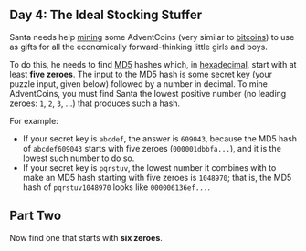 Day 4: The Ideal Stocking Stuffer
---------------------------------

Santa needs help [mining](http://en.wikipedia.org/wiki/Bitcoin#Mining) some AdventCoins (very similar to [bitcoins](http://en.wikipedia.org/wiki/Bitcoin)) to use as gifts for all the economically forward-thinking little girls and boys.

To do this, he needs to find [MD5](http://en.wikipedia.org/wiki/MD5) hashes which, in [hexadecimal](http://en.wikipedia.org/wiki/Hexadecimal), start with at least **five zeroes**. The input to the MD5 hash is some secret key (your puzzle input, given below) followed by a number in decimal. To mine AdventCoins, you must find Santa the lowest positive number (no leading zeroes: `1`, `2`, `3`, ...) that produces such a hash.

For example:

* If your secret key is `abcdef`, the answer is `609043`, because the MD5 hash of `abcdef609043` starts with five zeroes (`000001dbbfa...`), and it is the lowest such number to do so.
* If your secret key is `pqrstuv`, the lowest number it combines with to make an MD5 hash starting with five zeroes is `1048970`; that is, the MD5 hash of `pqrstuv1048970` looks like `000006136ef...`.

Part Two
--------

Now find one that starts with **six zeroes**.